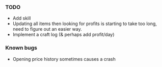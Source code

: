 ﻿### TODO
* Add skill
* Updating all items then looking for profits is starting to take too long, need to figure out an easier way.
* Implement a craft log (& perhaps add profit/day)

### Known bugs
* Opening price history sometimes causes a crash
